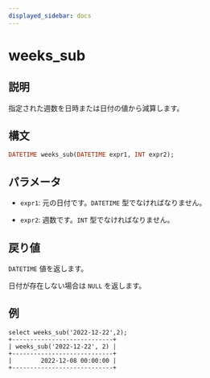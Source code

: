 ```yaml
---
displayed_sidebar: docs
---
```


# weeks_sub

## 説明

指定された週数を日時または日付の値から減算します。

## 構文

```Haskell
DATETIME weeks_sub(DATETIME expr1, INT expr2);
```

## パラメータ

- `expr1`: 元の日付です。`DATETIME` 型でなければなりません。

- `expr2`: 週数です。`INT` 型でなければなりません。

## 戻り値

`DATETIME` 値を返します。

日付が存在しない場合は `NULL` を返します。

## 例

```Plain
select weeks_sub('2022-12-22',2);
+----------------------------+
| weeks_sub('2022-12-22', 2) |
+----------------------------+
|        2022-12-08 00:00:00 |
+----------------------------+
```